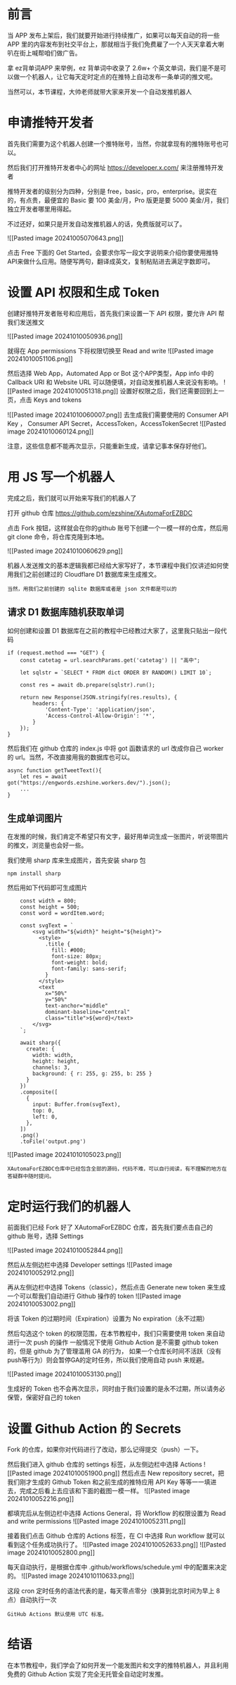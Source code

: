 
# 前言


当 APP 发布上架后，我们就要开始进行持续推广，如果可以每天自动的将一些 APP 里的内容发布到社交平台上，那就相当于我们免费雇了一个人天天拿着大喇叭在街上喊帮咱们做广告。

拿 ez背单词APP 来举例，ez 背单词中收录了 2.6w+ 个英文单词，我们是不是可以做一个机器人，让它每天定时定点的在推特上自动发布一条单词的推文呢。

当然可以，本节课程，大帅老师就带大家来开发一个自动发推机器人
# 申请推特开发者

首先我们需要为这个机器人创建一个推特账号，当然，你就拿现有的推特账号也可以。

然后我们打开推特开发者中心的网址 https://developer.x.com/ 来注册推特开发者

推特开发者的级别分为四种，分别是 free，basic，pro，enterprise。说实在的，有点贵，最便宜的 Basic 要 100 美金/月，Pro 版更是要 5000 美金/月，我们独立开发者哪里用得起。

不过还好，如果只是开发自动发推机器人的话，免费版就可以了。

![[Pasted image 20241005070643.png]]

点击 Free 下面的 Get Started，会要求你写一段文字说明来介绍你要使用推特 API来做什么应用。随便写两句，翻译成英文，复制粘贴进去满足字数即可。

# 设置 API 权限和生成 Token

创建好推特开发者账号和应用后，首先我们来设置一下 API 权限，要允许 API 帮我们发送推文

![[Pasted image 20241010050936.png]]

就得在 App permissions 下将权限切换至 Read and write
![[Pasted image 20241010051106.png]]

然后选择 Web App，Automated App or Bot 这个APP类型，App info 中的 Callback URI 和 Website URL 可以随便填，对自动发推机器人来说没有影响。
![[Pasted image 20241010051318.png]]
设置好权限之后，我们还需要回到上一页，点击 Keys and tokens

![[Pasted image 20241010060007.png]]
去生成我们需要使用的 Consumer API Key ， Consumer API Secret，AccessToken，AccessTokenSecret
![[Pasted image 20241010060124.png]]

注意，这些信息都不能再次显示，只能重新生成，请拿记事本保存好他们。

# 用 JS 写一个机器人

完成之后，我们就可以开始来写我们的机器人了

打开 github 仓库 https://github.com/ezshine/XAutomaForEZBDC

点击 Fork 按钮，这样就会在你的github 账号下创建一个一模一样的仓库，然后用 git clone 命令，将仓库克隆到本地。

![[Pasted image 20241010060629.png]]

机器人发送推文的基本逻辑我都已经给大家写好了，本节课程中我们仅讲述如何使用我们之前创建过的 Cloudflare D1 数据库来生成推文。

	当然，用我们之前创建的 sqlite 数据库或者是 json 文件都是可以的

## 请求 D1 数据库随机获取单词

如何创建和设置 D1 数据库在之前的教程中已经教过大家了，这里我只贴出一段代码

```
if (request.method === "GET") {
	const catetag = url.searchParams.get('catetag') || "高中";
	
	let sqlstr = `SELECT * FROM dict ORDER BY RANDOM() LIMIT 10`;
	
	const res = await db.prepare(sqlstr).run();
	
	return new Response(JSON.stringify(res.results), {
		headers: {
			'Content-Type': 'application/json',
			'Access-Control-Allow-Origin': '*',
		}
	});
}
```

然后我们在 github 仓库的 index.js 中将 got 函数请求的 url 改成你自己 worker 的 url。当然，不改直接用我的数据库也可以。

```
async function getTweetText(){
    let res = await got("https://engwords.ezshine.workers.dev/").json();
    ...
}
```

## 生成单词图片

在发推的时候，我们肯定不希望只有文字，最好用单词生成一张图片，听说带图片的推文，浏览量也会好一些。

我们使用 sharp 库来生成图片，首先安装 sharp 包
```
npm install sharp
```

然后用如下代码即可生成图片
```
	const width = 800;
    const height = 500;
    const word = wordItem.word;

    const svgText = `
		<svg width="${width}" height="${height}">
		  <style>
		    .title { 
		      fill: #000; 
		      font-size: 80px; 
		      font-weight: bold; 
		      font-family: sans-serif;
		    }
		  </style>
		  <text 
		    x="50%" 
		    y="50%" 
		    text-anchor="middle" 
		    dominant-baseline="central" 
		    class="title">${word}</text>
		</svg>
    `;

    await sharp({
      create: {
        width: width,
        height: height,
        channels: 3,
        background: { r: 255, g: 255, b: 255 }
      }
    })
    .composite([
      {
        input: Buffer.from(svgText),
        top: 0,
        left: 0,
      },
    ])
    .png()
    .toFile('output.png')
```

![[Pasted image 20241010105023.png]]

	XAutomaForEZBDC仓库中已经包含全部的源码，代码不难，可以自行阅读，有不理解的地方在答疑群中随时提问。

# 定时运行我们的机器人

前面我们已经 Fork 好了 XAutomaForEZBDC 仓库，首先我们要点击自己的 github 账号，选择 Settings

![[Pasted image 20241010052844.png]]

然后从左侧边栏中选择 Developer settings
![[Pasted image 20241010052912.png]]

再从左侧边栏中选择 Tokens（classic），然后点击 Generate new token 来生成一个可以帮我们自动进行 Github 操作的 token
![[Pasted image 20241010053002.png]]

将该 Token 的过期时间（Expiration）设置为 No expiration（永不过期）

然后勾选这个 token 的权限范围，在本节教程中，我们只需要使用 token 来自动进行一次 push 的操作
	一般情况下使用 Github Action 是不需要 github token 的，但是 github 为了管理滥用 GA 的行为， 如果一个仓库长时间不活跃（没有push等行为）则会暂停GA的定时任务，所以我们使用自动 push 来规避。

![[Pasted image 20241010053130.png]]

生成好的 Token 也不会再次显示，同时由于我们设置的是永不过期，所以请务必保管，保密好自己的 token
# 设置 Github Action 的 Secrets

Fork 的仓库，如果你对代码进行了改动，那么记得提交（push）一下。

然后我们进入 github 仓库的 settings 标签，从左侧边栏中选择 Actions
![[Pasted image 20241010051900.png]]
 然后点击 New repository secret，把我们刚才生成的 Github Token 和之前生成的推特应用 API Key 等等一一填进去，完成之后看上去应该和下面的截图一模一样。
 ![[Pasted image 20241010052216.png]]

都填完后从左侧边栏中选择 Actions General，将 Workflow 的权限设置为 Read and  write permissions
![[Pasted image 20241010052311.png]]

接着我们点击 Github 仓库的 Actions 标签，在 CI 中选择 Run workflow 就可以看到这个任务成功执行了。
![[Pasted image 20241010052633.png]]
![[Pasted image 20241010052800.png]]

每天自动执行，是根据仓库中 .github/workflows/schedule.yml 中的配置来决定的。
![[Pasted image 20241010110633.png]]

这段 cron 定时任务的语法代表的是，每天零点零分（换算到北京时间为早上 8 点）自动执行一次

	GitHub Actions 默认使用 UTC 标准。

# 结语

在本节教程中，我们学会了如何开发一个能发图片和文字的推特机器人，并且利用免费的 Github Action 实现了完全无托管全自动定时发推。